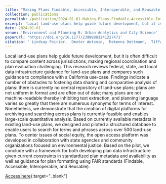 ```yaml
---
title: "Making Plans Findable, Accessible, Interoperable, and Reusable with Data Infrastructure: A Search Engine for Constructing, Analyzing, and Visualizing Planning Documents"
collection: publications
permalink: /publication/2024-01-01-Making-Plans-Findable-Accessible-Interoperable-and-Reusable-with-Data-Infrastructure-A-Search-Engine-for-Constructing-Analyzing-and-Visualizing-Planning-Documents
excerpt: 'Local land-use plans help guide future development, but it is often difficult to compare content across jurisdictions, making regional coordination and plan evaluation challenging. This research reviews federal, state, and local data infrastructure guidance for land-use plans and compares such guida...'
date: 2024-01-01
venue: 'Environment and Planning B: Urban Analytics and City Science'
paperurl: 'https://doi.org/10.1177/23998083241227471'
citation: ' Lindsay Poirier,  Dexter Antonio,  Makenna Dettmann,  Tiffany Eng,  Jennifer Ganata,  Sujoy Ghosh,  Mirthala Lopez,  Ranesh Karma,  Asiya Natekal,  Catherine Brinkley. 2024. &quot;Making Plans Findable, Accessible, Interoperable, and Reusable with Data Infrastructure: A Search Engine for Constructing, Analyzing, and Visualizing Planning Documents.&quot; <i>Environment and Planning B: Urban Analytics and City Science</i>, 23998083241227471. SAGE Publications Ltd STM.'
---
```

Local land-use plans help guide future development, but it is often difficult to compare content across jurisdictions, making regional coordination and plan evaluation challenging. This research reviews federal, state, and local data infrastructure guidance for land-use plans and compares such guidance to compliance with a California use-case. Findings indicate a number of obstacles to fostering data sharing and comparative analysis of plans: there is currently no central repository of land-use plans; plans are not uniform in format and are often out of date; many plans are not machine-readable thereby inhibiting text extraction, and planning language varies so greatly that there are numerous synonyms for terms of interest. Nonetheless, we demonstrate that the creation of digital platforms for archiving and searching across plans is currently feasible and enables large-scale quantitative analysis. Based on currently available metadata in existing land-use plans, we designed and piloted a structured database to enable users to search for terms and phrases across over 500 land-use plans. To center issues of social equity, the open access platform was developed in collaboration with state agencies and community organizations focused on environmental justice. Based on the pilot, we conclude with a framework for both developing plan data infrastructure given current constraints in standardized plan metadata and availability as well as guidance for plan formatting using FAIR standards (Findable, Accessible, Interoperable, and Reusable).

[Access here](https://doi.org/10.1177/23998083241227471){:target="_blank"}

